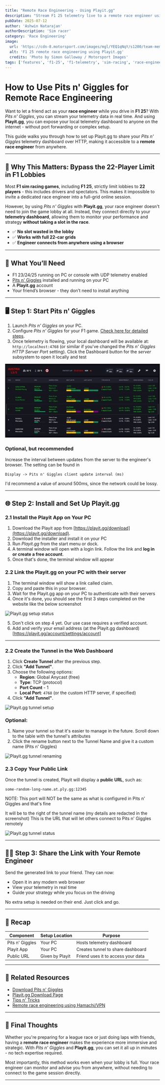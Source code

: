 ```yaml
---
title: "Remote Race Engineering - Using Playit.gg"
description: "Stream F1 25 telemetry live to a remote race engineer using Pits n' Giggles and Playit.gg - no port forwarding required, works even with full 22-player lobbies."
pubDate: 2025-07-12
author: 'Ashwin Natarajan'
authorDescription: 'Sim racer'
category: 'Race Engineering'
image:
  url: 'https://cdn-8.motorsport.com/images/mgl/YEQ1qNqY/s1200/team-members-of-the-visa-cash-.webp'
  alt: 'F1 25 remote race engineering using Playit.gg'
  credits: 'Photo by Simon Galloway / Motorsport Images'
tags: ['features', 'f1-25', 'f1-telemetry', 'sim-racing', 'race-engineer', 'remote-strategy', 'playit-gg', 'telemetry-dashboard', 'lobby-limit-bypass']
---
```


# How to Use Pits n' Giggles for Remote Race Engineering

Want to let a friend act as your **race engineer** while you drive in **F1 25**? With *Pits n' Giggles*, you can stream your telemetry data in real time. And using **Playit.gg**, you can expose your local telemetry dashboard to anyone on the internet - without port forwarding or complex setup.

This guide walks you through how to set up Playit.gg to share your *Pits n' Giggles* telemetry dashboard over HTTP, making it accessible to a **remote race engineer** from anywhere.

---

## 🎯 Why This Matters: Bypass the 22-Player Limit in F1 Lobbies

Most **F1 sim racing games**, including **F1 25**, strictly limit lobbies to **22 players** - this includes drivers and spectators. This makes it impossible to invite a dedicated race engineer into a full-grid online session.

However, by using *Pits n' Giggles* with **Playit.gg**, your race engineer doesn't need to join the game lobby at all. Instead, they connect directly to your **telemetry dashboard**, allowing them to monitor your performance and strategy **without taking a slot in the race**.

- ✅ **No slot wasted in the lobby**
- ✅ **Works with full 22-car grids**
- ✅ **Engineer connects from anywhere using a browser**

---

## 🧰 What You’ll Need

- F1 23/24/25 running on PC or console with UDP telemetry enabled
- [Pits n' Giggles](/releases) installed and running on your PC
- A **Playit.gg** account
- Your friend’s browser - they don’t need to install anything

---

## 🖥 Step 1: Start Pits n' Giggles

1. Launch *Pits n' Giggles* on your PC.
2. Configure *Pits n' Giggles* for your F1 game. [Check here for detailed steps](/blog/setting-up-udp-telemetry-f1).
3. Once telemetry is flowing, your local dashboard will be available at:
   `http://localhost:4768` (or similar if you've changed the *Pits n' Giggles HTTP Server Port* setting).
   Click the Dashboard button for the *server* subsystem to open it locally and test

![Live telemetry](https://github.com/ashwin-nat/pits-n-giggles/blob/main/screenshots/main-ui.png?raw=true)

### Optional, but recommended

Increase the interval between updates from the server to the engineer's browser.
The setting can be found in
```
Display -> Pits n' Giggles client update interval (ms)
```

I'd recommend a value of around 500ms, since the network could be lossy.

---

## 🌐 Step 2: Install and Set Up Playit.gg

### 2.1 Install the Playit App on Your PC

1. Download the Playit app from [https://playit.gg/download](https://playit.gg/download).
2. Download the installer and install it on your PC
3. Run *Playit.gg* from the start menu or dock.
4. A terminal window will open with a login link.
   Follow the link and **log in or create a free account**.
5. Once that's done, the terminal window will appear

### 2.2 Link the Playit.gg on your PC with their server
1. The terminal window will show a link called claim.
2. Copy and paste this in your browser.
3. Wait for the Playit.gg app on your PC to authenticate with their servers
4. Once it's done, you should see the first 3 steps completed on the website like the below screenshot

![Playit.gg setup status](/blog_assets/remote-race-engineer/playit-setup-steps.png)

5. Don't click on step 4 yet. Our use case requires a verified account.
6. Add and verify your email address (at the Playit.gg dashboard)[https://playit.gg/account/settings/account]

---

### 2.2 Create the Tunnel in the Web Dashboard

1. Click **Create Tunnel** after the previous step.
2. Click **"Add Tunnel"**.
3. Choose the following options:
   - **Region**: Global Anycast (free)
   - **Type**: TCP (protocol)
   - **Port Count** - 1
   - **Local Port**: `4768` (or the custom HTTP server, if specified)
4. Click **"Add Tunnel"**.

![Playit.gg tunnel setup](/blog_assets/remote-race-engineer/playit-setup-tunnel.png)

### Optional:

1. Name your tunnel so that it's easier to manage in the future. Scroll down to the table with the tunnel's attributes
2. Click the rename button next to the Tunnel Name and give it a custom name (Pits n' Giggles)

![Playit.gg tunnel renaming](/blog_assets/remote-race-engineer/playit-tunnel-rename.png)

### 2.3 Copy Your Public Link

Once the tunnel is created, Playit will display a **public URL**, such as:

```
some-random-long-name.at.ply.gg:12345
```
NOTE: This port will NOT be the same as what is configured in Pits n' Giggles and that's fine

It will be to the right of the tunnel name (my details are redacted in the screenshot)
This is the URL that will let others connect to Pits n' Giggles remotely

![Playit.gg tunnel status](/blog_assets/remote-race-engineer/playit-tunnel-status.png)

---

## 👨‍💻 Step 3: Share the Link with Your Remote Engineer

Send the generated link to your friend. They can now:
- Open it in any modern web browser
- View your telemetry in real time
- Guide your strategy while you focus on the driving

No extra setup is needed on their end. Just click and go.

---

## 🔁 Recap

| Component         | Setup Location  | Purpose                         |
|------------------|------------------|----------------------------------|
| Pits n' Giggles  | Your PC          | Hosts telemetry dashboard        |
| Playit App       | Your PC          | Creates tunnel to share dashboard |
| Public URL       | Given by Playit  | Friend uses it to access your data |

---

## 🔗 Related Resources

- [Download Pits n' Giggles](/releases)
- [Playit.gg Download Page](https://playit.gg/download)
- [Tips n' Tricks](/blog)
- [Remote race engineering using Hamachi/VPN](/blog/remote-race-engineering-hamachi)

---

## 🏁 Final Thoughts

Whether you're preparing for a league race or just doing laps with friends, having a **remote race engineer** makes the experience more immersive and strategic. With *Pits n' Giggles* and **Playit.gg**, you can set it all up in minutes - no tech expertise required.

Most importantly, this method works even when your lobby is full. Your race engineer can monitor and advise you from anywhere, without needing to connect to the game session directly.

---
